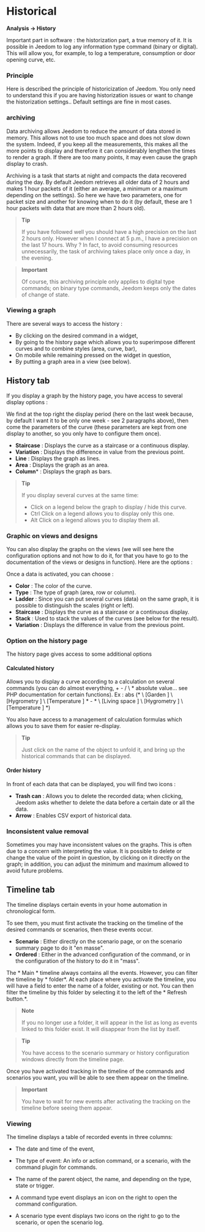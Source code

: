 # Historical
**Analysis → History**

Important part in software : the historization part, a true memory of it. It is possible in Jeedom to log any information type command (binary or digital). This will allow you, for example, to log a temperature, consumption or door opening curve, etc.

### Principle

Here is described the principle of historicization of Jeedom. You only need to understand this if you are having historization issues or want to change the historization settings.. Default settings are fine in most cases.

### archiving

Data archiving allows Jeedom to reduce the amount of data stored in memory. This allows not to use too much space and does not slow down the system. Indeed, if you keep all the measurements, this makes all the more points to display and therefore it can considerably lengthen the times to render a graph. If there are too many points, it may even cause the graph display to crash.

Archiving is a task that starts at night and compacts the data recovered during the day. By default Jeedom retrieves all older data of 2 hours and makes 1 hour packets of it (either an average, a minimum or a maximum depending on the settings). So here we have two parameters, one for packet size and another for knowing when to do it (by default, these are 1 hour packets with data that are more than 2 hours old).

> **Tip**
>
> If you have followed well you should have a high precision on the last 2 hours only. However when I connect at 5 p.m., I have a precision on the last 17 hours. Why ? In fact, to avoid consuming resources unnecessarily, the task of archiving takes place only once a day, in the evening.

> **Important**
>
> Of course, this archiving principle only applies to digital type commands; on binary type commands, Jeedom keeps only the dates of change of state.

### Viewing a graph

There are several ways to access the history :

- By clicking on the desired command in a widget,
- By going to the history page which allows you to superimpose different curves and to combine styles (area, curve, bar),
- On mobile while remaining pressed on the widget in question,
- By putting a graph area in a view (see below).

## History tab

If you display a graph by the history page, you have access to several display options :

We find at the top right the display period (here on the last week because, by default I want it to be only one week - see 2 paragraphs above), then come the parameters of the curve (these parameters are kept from one display to another, so you only have to configure them once).

- **Staircase** : Displays the curve as a staircase or a continuous display.
- **Variation** : Displays the difference in value from the previous point.
- **Line** : Displays the graph as lines.
- **Area** : Displays the graph as an area.
- **Column**\* : Displays the graph as bars.

> **Tip**
>
> If you display several curves at the same time:
> - Click on a legend below the graph to display / hide this curve.
> - Ctrl Click on a legend allows you to display only this one.
> - Alt Click on a legend allows you to display them all.


### Graphic on views and designs

You can also display the graphs on the views (we will see here the configuration options and not how to do it, for that you have to go to the documentation of the views or designs in function). Here are the options :

Once a data is activated, you can choose :
- **Color** : The color of the curve.
- **Type** : The type of graph (area, row or column).
- **Ladder** : Since you can put several curves (data) on the same graph, it is possible to distinguish the scales (right or left).
- **Staircase** : Displays the curve as a staircase or a continuous display.
- **Stack** : Used to stack the values of the curves (see below for the result).
- **Variation** : Displays the difference in value from the previous point.

### Option on the history page

The history page gives access to some additional options

#### Calculated history

Allows you to display a curve according to a calculation on several commands (you can do almost everything, + - / \ * absolute value… see PHP documentation for certain functions).
Ex :
abs (* \ [Garden \] \ [Hygrometry \] \ [Temperature \] * - * \ [Living space \] \ [Hygrometry \] \ [Temperature \] *)

You also have access to a management of calculation formulas which allows you to save them for easier re-display.

> **Tip**
>
> Just click on the name of the object to unfold it, and bring up the historical commands that can be displayed.

#### Order history

In front of each data that can be displayed, you will find two icons :

- **Trash can** : Allows you to delete the recorded data; when clicking, Jeedom asks whether to delete the data before a certain date or all the data.
- **Arrow** : Enables CSV export of historical data.

### Inconsistent value removal

Sometimes you may have inconsistent values on the graphs. This is often due to a concern with interpreting the value. It is possible to delete or change the value of the point in question, by clicking on it directly on the graph; in addition, you can adjust the minimum and maximum allowed to avoid future problems.

## Timeline tab

The timeline displays certain events in your home automation in chronological form.

To see them, you must first activate the tracking on the timeline of the desired commands or scenarios, then these events occur.

- **Scenario** : Either directly on the scenario page, or on the scenario summary page to do it &quot;en masse&quot;.
- **Ordered** : Either in the advanced configuration of the command, or in the configuration of the history to do it in &quot;mass&quot;.

The * Main * timeline always contains all the events. However, you can filter the timeline by * folder*. At each place where you activate the timeline, you will have a field to enter the name of a folder, existing or not.
You can then filter the timeline by this folder by selecting it to the left of the * Refresh button.*.

> **Note**
>
> If you no longer use a folder, it will appear in the list as long as events linked to this folder exist. It will disappear from the list by itself.

> **Tip**
>
> You have access to the scenario summary or history configuration windows directly from the timeline page.

Once you have activated tracking in the timeline of the commands and scenarios you want, you will be able to see them appear on the timeline.

> **Important**
>
> You have to wait for new events after activating the tracking on the timeline before seeing them appear.

### Viewing

The timeline displays a table of recorded events in three columns:

- The date and time of the event,
- The type of event: An info or action command, or a scenario, with the command plugin for commands.
- The name of the parent object, the name, and depending on the type, state or trigger.

- A command type event displays an icon on the right to open the command configuration.
- A scenario type event displays two icons on the right to go to the scenario, or open the scenario log.

